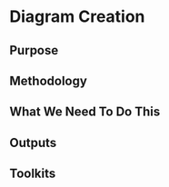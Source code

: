 # Diagram Creation

## Purpose

## Methodology

## What We Need To Do This

## Outputs

## Toolkits

